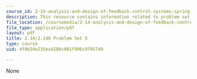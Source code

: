 ```yaml
---
course_id: 2-14-analysis-and-design-of-feedback-control-systems-spring-2014
description: This resource contains information related to problem set 5.
file_location: /coursemedia/2-14-analysis-and-design-of-feedback-control-systems-spring-2014/4f0b24e235ea4286c081f996c9795749_MIT2_14S14_Problem_Set_5.pdf
file_type: application/pdf
layout: pdf
title: 2.14/2.140 Problem Set 5
type: course
uid: 4f0b24e235ea4286c081f996c9795749

---
```

None